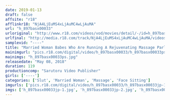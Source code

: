 ```yaml
---
date: 2019-01-13
draft: false
affsite: "r18"
afflinkr18: "NjA4LjEuMS4xLjAuMC4wLjAuMA"
url: "h_897basx00033"
urloriginal: "http://www.r18.com/videos/vod/movies/detail/-/id=h_897basx00033"
urlfinal: "http://media.r18.com/track/NjA4LjEuMS4xLjAuMC4wLjAuMA/videos/vod/movies/detail/-/id=h_897basx00033"
samplevid: "----"
title: "Married Woman Babes Who Are Running A Rejuvenating Massage Parlor Out Of Their Homes 5 An Amateur Erotic Young Wife Who Is Filled With A Sweet And Dangerous Aroma"
mainimgurl: "pics.r18.com/digital/video/h_897basx00033/h_897basx00033ps.jpg"
mainimgs: "h_897basx00033ps.jpg"
releasedate: "May 08, 2018"
duration: 119
productioncomp: "Sarutoru Video Publisher"
girls: ['----']
categories: ['Slut', 'Married Woman', 'Massage', 'Face Sitting']
imgurls: ['pics.r18.com/digital/video/h_897basx00033/h_897basx00033jp-1.jpg', 'pics.r18.com/digital/video/h_897basx00033/h_897basx00033jp-2.jpg', 'pics.r18.com/digital/video/h_897basx00033/h_897basx00033jp-3.jpg', 'pics.r18.com/digital/video/h_897basx00033/h_897basx00033jp-4.jpg', 'pics.r18.com/digital/video/h_897basx00033/h_897basx00033jp-5.jpg', 'pics.r18.com/digital/video/h_897basx00033/h_897basx00033jp-6.jpg', 'pics.r18.com/digital/video/h_897basx00033/h_897basx00033jp-7.jpg', 'pics.r18.com/digital/video/h_897basx00033/h_897basx00033jp-8.jpg', 'pics.r18.com/digital/video/h_897basx00033/h_897basx00033jp-9.jpg', 'pics.r18.com/digital/video/h_897basx00033/h_897basx00033jp-10.jpg', 'pics.r18.com/digital/video/h_897basx00033/h_897basx00033jp-11.jpg', 'pics.r18.com/digital/video/h_897basx00033/h_897basx00033jp-12.jpg', 'pics.r18.com/digital/video/h_897basx00033/h_897basx00033jp-13.jpg', 'pics.r18.com/digital/video/h_897basx00033/h_897basx00033jp-14.jpg', 'pics.r18.com/digital/video/h_897basx00033/h_897basx00033jp-15.jpg', 'pics.r18.com/digital/video/h_897basx00033/h_897basx00033jp-16.jpg', 'pics.r18.com/digital/video/h_897basx00033/h_897basx00033jp-17.jpg', 'pics.r18.com/digital/video/h_897basx00033/h_897basx00033jp-18.jpg', 'pics.r18.com/digital/video/h_897basx00033/h_897basx00033jp-19.jpg', 'pics.r18.com/digital/video/h_897basx00033/h_897basx00033jp-20.jpg']
imgs: ['h_897basx00033jp-1.jpg', 'h_897basx00033jp-2.jpg', 'h_897basx00033jp-3.jpg', 'h_897basx00033jp-4.jpg', 'h_897basx00033jp-5.jpg', 'h_897basx00033jp-6.jpg', 'h_897basx00033jp-7.jpg', 'h_897basx00033jp-8.jpg', 'h_897basx00033jp-9.jpg', 'h_897basx00033jp-10.jpg', 'h_897basx00033jp-11.jpg', 'h_897basx00033jp-12.jpg', 'h_897basx00033jp-13.jpg', 'h_897basx00033jp-14.jpg', 'h_897basx00033jp-15.jpg', 'h_897basx00033jp-16.jpg', 'h_897basx00033jp-17.jpg', 'h_897basx00033jp-18.jpg', 'h_897basx00033jp-19.jpg', 'h_897basx00033jp-20.jpg']
---
```


